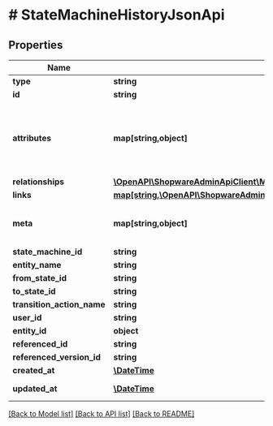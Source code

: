# # StateMachineHistoryJsonApi

## Properties

Name | Type | Description | Notes
------------ | ------------- | ------------- | -------------
**type** | **string** |  |
**id** | **string** |  |
**attributes** | **map[string,object]** | Members of the attributes object (\&quot;attributes\&quot;) represent information about the resource object in which it&#39;s defined. | [optional]
**relationships** | [**\OpenAPI\ShopwareAdminApiClient\Model\StateMachineHistoryJsonApiAllOfRelationships**](StateMachineHistoryJsonApiAllOfRelationships.md) |  | [optional]
**links** | [**map[string,\OpenAPI\ShopwareAdminApiClient\Model\Link]**](Link.md) |  | [optional]
**meta** | **map[string,object]** | Non-standard meta-information that can not be represented as an attribute or relationship. | [optional]
**state_machine_id** | **string** |  |
**entity_name** | **string** |  |
**from_state_id** | **string** |  |
**to_state_id** | **string** |  |
**transition_action_name** | **string** |  | [optional]
**user_id** | **string** |  | [optional]
**entity_id** | **object** |  |
**referenced_id** | **string** |  | [optional]
**referenced_version_id** | **string** |  | [optional]
**created_at** | [**\DateTime**](\DateTime.md) |  | [readonly]
**updated_at** | [**\DateTime**](\DateTime.md) |  | [optional] [readonly]

[[Back to Model list]](../../README.md#models) [[Back to API list]](../../README.md#endpoints) [[Back to README]](../../README.md)
